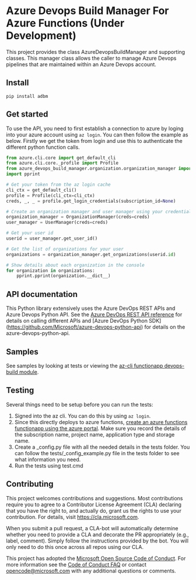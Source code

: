 # Azure Devops Build Manager For Azure Functions (Under Development)

This project provides the class AzureDevopsBuildManager and supporting classes. This manager class allows
the caller to manage Azure Devops pipelines that are maintained within an Azure Devops account.

## Install
```
pip install adbm
```
## Get started
To use the API, you need to first establish a connection to azure by loging into your azure account using `az login`. You can then follow the example as below. Firstly we get the token from login and use this to authenticate the different python function calls.

```python
from azure.cli.core import get_default_cli
from azure.cli.core._profile import Profile
from azure_devops_build_manager.organization.organization_manager import OrganizationManager
import pprint

# Get your token from the az login cache
cli_ctx = get_default_cli()
profile = Profile(cli_ctx=cli_ctx)
creds, _, _ = profile.get_login_credentials(subscription_id=None)

# Create an organization manager and user manager using your credentials
organization_manager = OrganizationManager(creds=creds)
user_manager = UserManager(creds=creds)

# Get your user id
userid = user_manager.get_user_id()

# Get the list of organizations for your user
organizations = organization_manager.get_organizations(userid.id)

# Show details about each organization in the console
for organization in organizations:
    pprint.pprint(organization.__dict__)
```

## API documentation

This Python library extensively uses the Azure DevOps REST APIs and Azure Devops Python API. See the [Azure DevOps REST API reference](https://docs.microsoft.com/en-us/rest/api/vsts/?view=vsts-rest-5.0) for details on calling different APIs and [Azure DevOps Python SDK] (https://github.com/Microsoft/azure-devops-python-api) for details on the azure-devops-python-api.

## Samples

See samples by looking at tests or viewing the [az-cli functionapp devops-build module](https://github.com/Azure/azure-cli/tree/dev/src/command_modules/azure-cli-appservice/azure/cli/command_modules/appservice).

## Testing

Several things need to be setup before you can run the tests:
1. Signed into the az cli. You can do this by using `az login`.
2. Since this directly deploys to azure functions, [create an azure functions functionapp using the azure portal](https://docs.microsoft.com/en-us/azure/azure-functions/functions-create-first-azure-function). Make sure you record the details of the subscription name, project name, application type and storage name.
3. Create a _config.py file with all the needed details in the tests folder. You can follow the tests/_config_example.py file in the tests folder to see what information you need.
4. Run the tests using test.cmd

## Contributing

This project welcomes contributions and suggestions.  Most contributions require you to agree to a
Contributor License Agreement (CLA) declaring that you have the right to, and actually do, grant us
the rights to use your contribution. For details, visit https://cla.microsoft.com.

When you submit a pull request, a CLA-bot will automatically determine whether you need to provide
a CLA and decorate the PR appropriately (e.g., label, comment). Simply follow the instructions
provided by the bot. You will only need to do this once across all repos using our CLA.

This project has adopted the [Microsoft Open Source Code of Conduct](https://opensource.microsoft.com/codeofconduct/).
For more information see the [Code of Conduct FAQ](https://opensource.microsoft.com/codeofconduct/faq/) or
contact [opencode@microsoft.com](mailto:opencode@microsoft.com) with any additional questions or comments.

